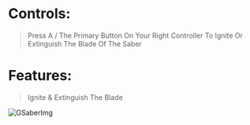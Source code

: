 # Controls:
> Press A / The Primary Button On Your Right Controller To Ignite Or Extinguish The Blade Of The Saber

# Features:
> Ignite & Extinguish The Blade

![GSaberImg](https://github.com/LEPHROGFISH/GSabers/assets/97571346/81702c10-5c3f-4fb3-9b54-ae8608e72a96)
